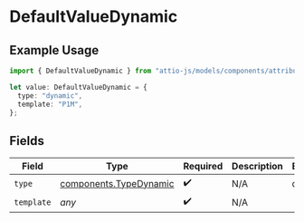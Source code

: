 # DefaultValueDynamic

## Example Usage

```typescript
import { DefaultValueDynamic } from "attio-js/models/components/attribute.js";

let value: DefaultValueDynamic = {
  type: "dynamic",
  template: "P1M",
};
```

## Fields

| Field                                                            | Type                                                             | Required                                                         | Description                                                      | Example                                                          |
| ---------------------------------------------------------------- | ---------------------------------------------------------------- | ---------------------------------------------------------------- | ---------------------------------------------------------------- | ---------------------------------------------------------------- |
| `type`                                                           | [components.TypeDynamic](../../models/components/typedynamic.md) | :heavy_check_mark:                                               | N/A                                                              | dynamic                                                          |
| `template`                                                       | *any*                                                            | :heavy_check_mark:                                               | N/A                                                              |                                                                  |